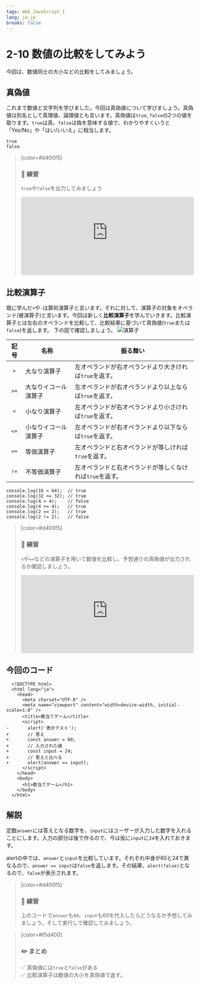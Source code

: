 ```yaml
---
tags: Web_JavaScript_1
lang: ja-jp
breaks: false
---
```


<style>
iframe{
  border: none;
  width: 100%;
  min-height: 15em;
}
.mathjax > .MJXc-display {
    background: #eee;
    border-radius: 8px;
    box-shadow: #eee 0 -6px, #eee 0 6px;
}
</style>

# 2-10 数値の比較をしてみよう

今回は、数値同士の大小などの比較をしてみましょう。

## 真偽値

これまで数値と文字列を学びました。今回は真偽値について学びましょう。真偽値は別名として真理値、論理値とも言います。真偽値は`true`, `false`の2つの値を取ります。`true`は真、`false`は偽を意味する値で、わかりやすくいうと「Yes/No」や「はい/いいえ」に相当します。

```javascript=
true
false
```

> [color=#d400f5]
> 
> ### :rocket: **練習**
> 
> `true`や`false`を出力してみましょう
> 
> <iframe src="https://uec-programming.github.io/basic_training/web-sample/editor.html?code=console.log(    );"></iframe>

## 比較演算子

既に学んだ`+`や`-`は算術演算子と言います。それに対して、演算子の対象をオペランド(被演算子)と言います。今回は新しく**比較演算子**を学んでいきます。比較演算子とは左右のオペランドを比較して、比較結果に基づいて真偽値(`true`または`false`)を返します。
下の図で確認しましょう。
![演算子](https://uec-programming.github.io/basic_training/web-sample/img/operators.png)

| 記号 | 名称 | 振る舞い |
| :-----: | -------- | -------- |
| `>`   | 大なり演算子    | 左オペランドが右オペランドより大きければ`true`を返す。     |
| `>=`   | 大なりイコール演算子    | 左オペランドが右オペランドより以上ならば`true`を返す。     |
| `<`   | 小なり演算子    | 左オペランドが右オペランドより小さければ`true`を返す。     |
| `<=`   | 小なりイコール演算子    | 左オペランドが右オペランドより以下ならば`true`を返す。     |
| `==`   | 等価演算子    | 左オペランドと右オペランドが等しければ`true`を返す。     |
| `!=`   | 不等価演算子    | 左オペランドと右オペランドが等しくなければ`true`を返す。     |

```javascript=
console.log(16 < 64);  // true
console.log(32 <= 32); // true
console.log(4 > 4);    // false
console.log(4 >= 4);   // true
console.log(2 == 2);   // true
console.log(2 != 2);   // false
```

> [color=#d400f5]
> 
> ### :rocket: **練習**
> 
> `<`や`==`などの演算子を用いて数値を比較し、予想通りの真偽値が出力されるか確認しましょう。
> 
> <iframe src="https://uec-programming.github.io/basic_training/web-sample/editor.html?code="></iframe>

## 今回のコード

```diff=
  <!DOCTYPE html>
  <html lang="ja">
    <head>
      <meta charset="UTF-8" />
      <meta name="viewport" content="width=device-width, initial-scale=1.0" />
      <title>数当てゲーム</title>
      <script>
-       alert('表示テスト');
+       // 答え
+       const answer = 60;
+       // 入力された値
+       const input = 24;
+       // 答えと比べる
+       alert(answer == input);
      </script>
    </head>
    <body>
      <h1>数当てゲーム</h1>
    </body>
  </html>
```

## 解説

定数`answer`には答えとなる数字を、`input`にはユーザーが入力した数字を入れることにします。入力の部分は後で作るので、今は仮に`input`に`24`を入れておきます。

alertの中では、`answer`と`input`を比較しています。それぞれ中身が60と24で異なるので、`answer == input`は`false`を返します。その結果、`alert(false)`となるので、`false`が表示されます。

> [color=#d400f5]
> 
> ### :rocket: **練習**
> 
> 上のコードで`answer`も`60`、`input`も60を代入したらどうなるか予想してみましょう。そして実行して確認してみましょう。


> [color=#f5d400]
> ### :pencil2: **まとめ**
> 
> :white_check_mark: 真偽値には`true`と`false`がある  
> :white_check_mark: 比較演算子は数値の大小を真偽値で返す。  
